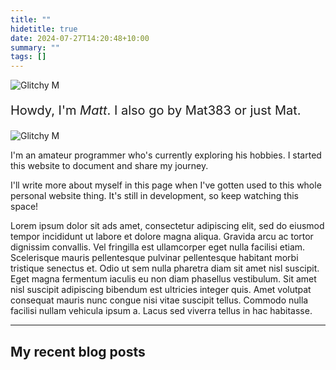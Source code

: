 ```yaml
---
title: ""
hidetitle: true
date: 2024-07-27T14:20:48+10:00
summary: ""
tags: []
---
```

<img src="/images/glitchy m.gif" alt="Glitchy M" class="homeimage"/>

<p style="font-size:20px;">Howdy, I'm <em class="green">Matt</em>. I also go by Mat383 or just Mat.</p>

<img src="/images/glitchy m.gif" alt="Glitchy M" class="homeimage2"/>

I'm an amateur programmer who's currently exploring his hobbies. I started this website to document and share my journey.

I'll write more about myself in this page when I've gotten used to this whole personal website thing. It's still in development, so keep watching this space!

Lorem ipsum dolor sit ads amet, consectetur adipiscing elit, sed do eiusmod tempor incididunt ut labore et dolore magna aliqua. Gravida arcu ac tortor dignissim convallis. Vel fringilla est ullamcorper eget nulla facilisi etiam. Scelerisque mauris pellentesque pulvinar pellentesque habitant morbi tristique senectus et. Odio ut sem nulla pharetra diam sit amet nisl suscipit. Eget magna fermentum iaculis eu non diam phasellus vestibulum. Sit amet nisl suscipit adipiscing bibendum est ultricies integer quis. Amet volutpat consequat mauris nunc congue nisi vitae suscipit tellus. Commodo nulla facilisi nullam vehicula ipsum a. Lacus sed viverra tellus in hac habitasse.

---

## My recent blog posts
